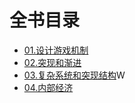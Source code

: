 # 全书目录
- [01.设计游戏机制](01_设计游戏机制.md)
- [02.突现和渐进](02_突现和渐进.md)
- [03.复杂系统和突现结构](03_复杂系统和突现结构.md)W
- [04.内部经济](04_内部经济.md)
